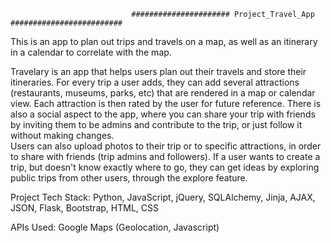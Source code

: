                                ###################### Project_Travel_App #########################
This is an app to plan out trips and travels on a map, as well as an itinerary in a calendar to correlate with the map.

Travelary is an app that helps users plan out their travels and store their itineraries. 
For every trip a user adds, they can add several attractions (restaurants, museums, parks, etc) 
that are rendered in a map or calendar view. 
Each attraction is then rated by the user for future reference.
There is also a social aspect to the app, 
where you can share your trip with friends by inviting them to be admins and contribute to the trip, 
or just follow it without making changes.  
Users can also upload photos to their trip or to specific attractions, in order to share with friends (trip admins and followers).
If a user wants to create a trip, but doesn't know exactly where to go, they can get ideas by exploring public trips from other users,
through the explore feature.

Project Tech Stack:
Python, JavaScript, jQuery,  SQLAlchemy, Jinja, AJAX, JSON, Flask, Bootstrap, HTML, CSS

APIs Used:
Google Maps (Geolocation, Javascript)
